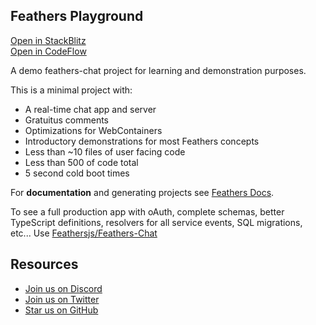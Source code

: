 ## Feathers Playground

[Open in StackBlitz](https://stackblitz.com/fork/github/feathersjs/playground/tree/main/starter)  
[Open in CodeFlow](https://pr.new/github.com/feathersjs/playground)  

A demo feathers-chat project for learning and demonstration purposes.

This is a minimal project with:

- A real-time chat app and server
- Gratuitus comments
- Optimizations for WebContainers
- Introductory demonstrations for most Feathers concepts
- Less than ~10 files of user facing code
- Less than 500 of code total
- 5 second cold boot times

For **documentation** and generating projects see [Feathers Docs](https://dove.feathersjs.com/).

To see a full production app with oAuth, complete schemas, better TypeScript definitions, resolvers for all service events, SQL migrations, etc... Use 
[Feathersjs/Feathers-Chat](https://github.com/feathersjs/feathers-chat)

## Resources

- [Join us on Discord](https://discord.gg/qa8kez8QBx)
- [Join us on Twitter](https://twitter.com/feathersjs)
- [Star us on GitHub](https://github.com/feathersjs/feathers)

